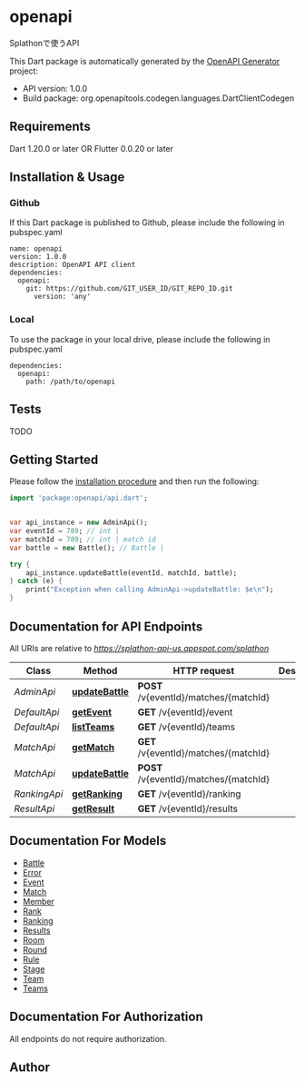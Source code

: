 # openapi
Splathonで使うAPI

This Dart package is automatically generated by the [OpenAPI Generator](https://openapi-generator.tech) project:

- API version: 1.0.0
- Build package: org.openapitools.codegen.languages.DartClientCodegen

## Requirements

Dart 1.20.0 or later OR Flutter 0.0.20 or later

## Installation & Usage

### Github
If this Dart package is published to Github, please include the following in pubspec.yaml
```
name: openapi
version: 1.0.0
description: OpenAPI API client
dependencies:
  openapi:
    git: https://github.com/GIT_USER_ID/GIT_REPO_ID.git
      version: 'any'
```

### Local
To use the package in your local drive, please include the following in pubspec.yaml
```
dependencies:
  openapi:
    path: /path/to/openapi
```

## Tests

TODO

## Getting Started

Please follow the [installation procedure](#installation--usage) and then run the following:

```dart
import 'package:openapi/api.dart';


var api_instance = new AdminApi();
var eventId = 789; // int | 
var matchId = 789; // int | match id
var battle = new Battle(); // Battle | 

try {
    api_instance.updateBattle(eventId, matchId, battle);
} catch (e) {
    print("Exception when calling AdminApi->updateBattle: $e\n");
}

```

## Documentation for API Endpoints

All URIs are relative to *https://splathon-api-us.appspot.com/splathon*

Class | Method | HTTP request | Description
------------ | ------------- | ------------- | -------------
*AdminApi* | [**updateBattle**](docs//AdminApi.md#updatebattle) | **POST** /v{eventId}/matches/{matchId} | 
*DefaultApi* | [**getEvent**](docs//DefaultApi.md#getevent) | **GET** /v{eventId}/event | 
*DefaultApi* | [**listTeams**](docs//DefaultApi.md#listteams) | **GET** /v{eventId}/teams | 
*MatchApi* | [**getMatch**](docs//MatchApi.md#getmatch) | **GET** /v{eventId}/matches/{matchId} | 
*MatchApi* | [**updateBattle**](docs//MatchApi.md#updatebattle) | **POST** /v{eventId}/matches/{matchId} | 
*RankingApi* | [**getRanking**](docs//RankingApi.md#getranking) | **GET** /v{eventId}/ranking | 
*ResultApi* | [**getResult**](docs//ResultApi.md#getresult) | **GET** /v{eventId}/results | 


## Documentation For Models

 - [Battle](docs//Battle.md)
 - [Error](docs//Error.md)
 - [Event](docs//Event.md)
 - [Match](docs//Match.md)
 - [Member](docs//Member.md)
 - [Rank](docs//Rank.md)
 - [Ranking](docs//Ranking.md)
 - [Results](docs//Results.md)
 - [Room](docs//Room.md)
 - [Round](docs//Round.md)
 - [Rule](docs//Rule.md)
 - [Stage](docs//Stage.md)
 - [Team](docs//Team.md)
 - [Teams](docs//Teams.md)


## Documentation For Authorization

 All endpoints do not require authorization.


## Author




